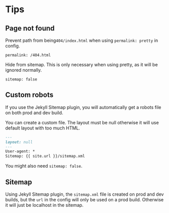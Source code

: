 # Tips


## Page not found




Prevent  path from being`404/index.html` when using `permalink: pretty` in config.

```
permalink: /404.html
```

Hide from sitemap. This is only necessary when using pretty, as it will be ignored normally.

```
sitemap: false
```

## Custom robots

If you use the Jekyll Sitemap plugin, you will automatically get a robots file on both prod and dev build.

You can create a custom file. The layout must be null otherwise it will use default layout with too much HTML.

```markdown
---
layout: null
---
User-agent: *
Sitemap: {{ site.url }}/sitemap.xml
```

You might also need `sitemap: false`.

## Sitemap

Using Jekyll Sitemap plugin, the `sitemap.xml` file is created on prod and dev builds, but the `url` in the config will only be used on a prod build. Otherwise it will just be localhost in the sitemap.
<!--stackedit_data:
eyJoaXN0b3J5IjpbLTMwMzY2MTIzMF19
-->